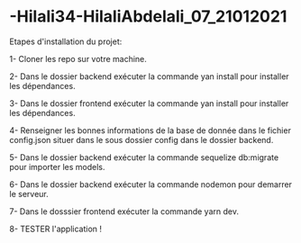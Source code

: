 # -Hilali34-HilaliAbdelali_07_21012021

Etapes d'installation du projet:

1- Cloner les repo sur votre machine.

2- Dans le dossier backend exécuter la commande yan install pour installer les dépendances.

3- Dans le dossier frontend exécuter la commande yan install pour installer les dépendances.

4- Renseigner les bonnes informations de la base de donnée dans le fichier config.json situer dans le sous dossier config dans le dossier backend.

5- Dans le dossier backend exécuter la commande sequelize db:migrate pour importer les models.

6- Dans le dossier backend exécuter la commande nodemon pour demarrer le serveur.

7- Dans le dosssier frontend exécuter la commande yarn dev.

8- TESTER l'application !


